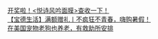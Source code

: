   
[开奖啦！&lt;悦诗风吟面膜&gt;查收一下！](http://www.dianyue.me/archives/763/v8m7l40bdzaoacxz/)  
[【宝德生活】满额赠礼丨不疯狂不青春，嗨购暑假！](http://www.dianyue.me/archives/941/xfwniow06f11dh8g/)  
[在美国宠物老狗也养老，有救助所安排](http://www.dianyue.me/archives/903/b5k4q18ejpmdu1ps/)